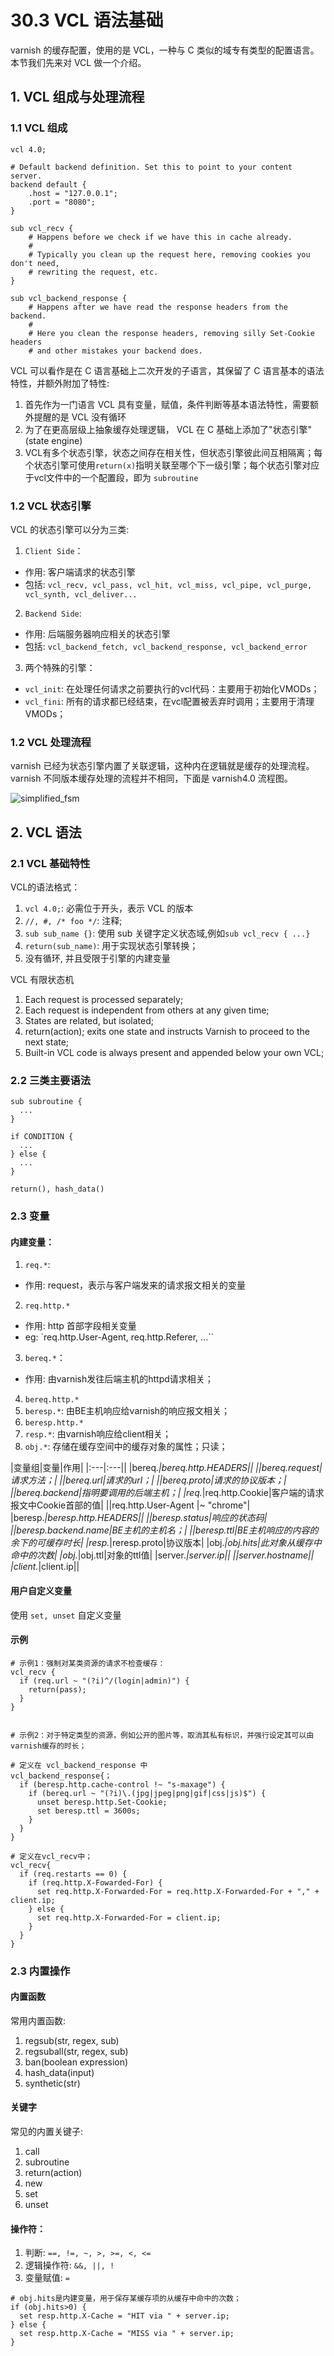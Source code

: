 # 30.3 VCL 语法基础
varnish 的缓存配置，使用的是 VCL，一种与 C 类似的域专有类型的配置语言。本节我们先来对 VCL 做一个介绍。

## 1. VCL 组成与处理流程
### 1.1 VCL 组成
```
vcl 4.0;

# Default backend definition. Set this to point to your content server.
backend default {
    .host = "127.0.0.1";
    .port = "8080";
}

sub vcl_recv {
    # Happens before we check if we have this in cache already.
    #
    # Typically you clean up the request here, removing cookies you don't need,
    # rewriting the request, etc.
}

sub vcl_backend_response {
    # Happens after we have read the response headers from the backend.
    #
    # Here you clean the response headers, removing silly Set-Cookie headers
    # and other mistakes your backend does.

```

VCL 可以看作是在 C 语言基础上二次开发的子语言，其保留了 C 语言基本的语法特性，并额外附加了特性:
1. 首先作为一门语言 VCL 具有变量，赋值，条件判断等基本语法特性，需要额外提醒的是 VCL 没有循环
2. 为了在更高层级上抽象缓存处理逻辑， VCL 在 C 基础上添加了"状态引擎"(state engine)
3. VCL有多个状态引擎，状态之间存在相关性，但状态引擎彼此间互相隔离；每个状态引擎可使用`return(x)`指明关联至哪个下一级引擎；每个状态引擎对应于vcl文件中的一个配置段，即为 `subroutine`

### 1.2 VCL 状态引擎
VCL 的状态引擎可以分为三类:
1. `Client Side`：
  - 作用: 客户端请求的状态引擎
  - 包括: `vcl_recv, vcl_pass, vcl_hit, vcl_miss, vcl_pipe, vcl_purge, vcl_synth, vcl_deliver...`
2. `Backend Side`:
  - 作用: 后端服务器响应相关的状态引擎
  - 包括: `vcl_backend_fetch, vcl_backend_response, vcl_backend_error`
3. 两个特殊的引擎：
  - `vcl_init`: 在处理任何请求之前要执行的vcl代码：主要用于初始化VMODs；
  - `vcl_fini`: 所有的请求都已经结束，在vcl配置被丢弃时调用；主要用于清理VMODs；

### 1.2 VCL 处理流程
varnish 已经为状态引擎内置了关联逻辑，这种内在逻辑就是缓存的处理流程。varnish 不同版本缓存处理的流程并不相同，下面是 varnish4.0 流程图。

![simplified_fsm](../images/30/simplified_fsm.svg)

## 2. VCL 语法
### 2.1 VCL 基础特性
VCL的语法格式：
1. `vcl 4.0;`: 必需位于开头，表示 VCL 的版本
2. `//, #, /* foo */`: 注释;
3. `sub sub_name {}`: 使用 sub 关键字定义状态域,例如`sub vcl_recv { ...}`
4. `return(sub_name)`: 用于实现状态引擎转换；
5. 没有循环, 并且受限于引擎的内建变量

VCL 有限状态机
1. Each request is processed separately;
2. Each request is independent from others at any given time;
3. States are related, but isolated;
4. return(action); exits one state and instructs Varnish to proceed to the next state;
5. Built-in VCL code is always present and appended below your own VCL;

### 2.2 三类主要语法
```
sub subroutine {
  ...
}

if CONDITION {
  ...
} else {
  ...
}

return(), hash_data()
```

### 2.3 变量
#### 内建变量：
1. `req.*`:
  - 作用: request，表示与客户端发来的请求报文相关的变量
2. `req.http.*`
  - 作用: http 首部字段相关变量
  - eg: `req.http.User-Agent, req.http.Referer, ...``
3. `bereq.*`：
  - 作用: 由varnish发往后端主机的httpd请求相关；
4. `bereq.http.*`
5. `beresp.*`: 由BE主机响应给varnish的响应报文相关；
6. `beresp.http.*`
7. `resp.*`: 由varnish响应给client相关；
8. `obj.*`: 存储在缓存空间中的缓存对象的属性；只读；

|变量组|变量|作用|
|:---|:---||
|bereq.*|bereq.http.HEADERS||
||bereq.request|请求方法；|
||bereq.url|请求的url；|
||bereq.proto|请求的协议版本；|
||bereq.backend|指明要调用的后端主机；|
|req.*|req.http.Cookie|客户端的请求报文中Cookie首部的值|
||req.http.User-Agent |~ "chrome"|
|beresp.*|beresp.http.HEADERS||
||beresp.status|响应的状态码|
||beresp.backend.name|BE主机的主机名；|
||beresp.ttl|BE主机响应的内容的余下的可缓存时长|
|resp.*|reresp.proto|协议版本|
|obj.*|obj.hits|此对象从缓存中命中的次数|
|obj.*|obj.ttl|对象的ttl值|
|server.*|server.ip||
||server.hostname||
|client.*|client.ip||					

#### 用户自定义变量
使用 `set, unset` 自定义变量

#### 示例
```
# 示例1：强制对某类资源的请求不检查缓存：
vcl_recv {
  if (req.url ~ "(?i)^/(login|admin)") {
    return(pass);
  }
}


# 示例2：对于特定类型的资源，例如公开的图片等，取消其私有标识，并强行设定其可以由varnish缓存的时长；

# 定义在 vcl_backend_response 中
vcl_backend_response{；
  if (beresp.http.cache-control !~ "s-maxage") {
    if (bereq.url ~ "(?i)\.(jpg|jpeg|png|gif|css|js)$") {
      unset beresp.http.Set-Cookie;
      set beresp.ttl = 3600s;
    }
  }
}

# 定义在vcl_recv中；
vcl_recv{
  if (req.restarts == 0) {
    if (req.http.X-Fowarded-For) {
      set req.http.X-Forwarded-For = req.http.X-Forwarded-For + "," + client.ip;
    } else {
      set req.http.X-Forwarded-For = client.ip;
    }
  }		
}
```

### 2.3 内置操作
#### 内置函数
常用内置函数:
1. regsub(str, regex, sub)
2. regsuball(str, regex, sub)
3. ban(boolean expression)
4. hash_data(input)
5. synthetic(str)

#### 关键字
常见的内置关键子:
1. call
2. subroutine
3. return(action)
4. new
5. set
6. unset

#### 操作符：
1. 判断: `==, !=, ~, >, >=, <, <=`
2. 逻辑操作符: `&&, ||, !`
3. 变量赋值: `=`

```
# obj.hits是内建变量，用于保存某缓存项的从缓存中命中的次数；
if (obj.hits>0) {
  set resp.http.X-Cache = "HIT via " + server.ip;
} else {
  set resp.http.X-Cache = "MISS via " + server.ip;
}
```
